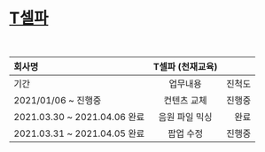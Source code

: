 # [T셀파](http://e.tsherpa.co.kr/main/main.aspx)

<br>
  
| 회사명                              | T셀파 (천재교육)                             ||
| :------------                      | :-----------: | -------------------:         |
| 기간                                |   업무내용     |          진척도              |
| 2021/01/06 ~ 진행중                 | 컨텐츠 교체    |  진행중                      |
| 2021.03.30 ~ 2021.04.06 완료        | 음원 파일 믹싱 |  완료                        |
| 2021.03.31 ~ 2021.04.05 완료        | 팝업 수정      |  진행중                      |
